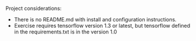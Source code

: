 Project considerations:

- There is no README.md with install and configuration instructions.
- Exercise requires tensorflow version 1.3 or latest, but tensorflow defined in the requirements.txt is in the version 1.0
